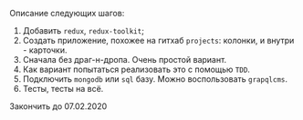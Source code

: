 Описание следующих шагов:
1. Добавить `redux`, `redux-toolkit`;
2. Создать приложение, похожее на гитхаб `projects`: колонки, и внутри - карточки.
3. Сначала без драг-н-дропа. Очень простой вариант.
4. Как вариант попытаться реализовать это с помощью `TDD`.
5. Подключить `mongodb` или `sql` базу. Можно воспользовать `grapqlcms`.
6. Тесты, тесты на всё.

Закончить до 07.02.2020

